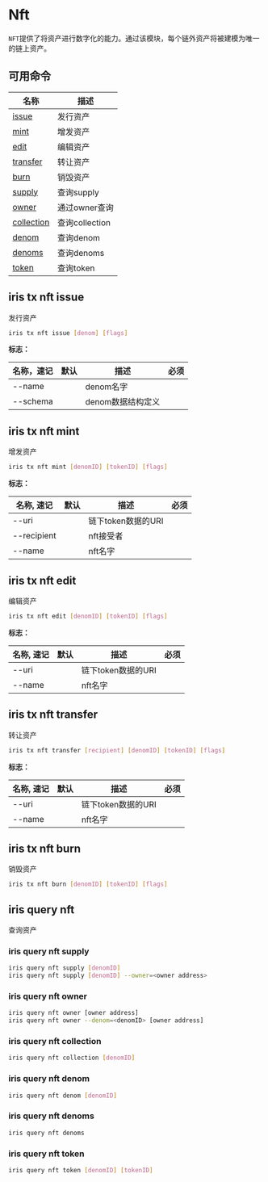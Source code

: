 # Nft

`NFT`提供了将资产进行数字化的能力。通过该模块，每个链外资产将被建模为唯一的链上资产。

## 可用命令

| 名称                               | 描述                                                         |
| ---------------------------------- | ------------------------------------------------------------ |
| [issue](#iris-tx-nft-issue)        | 发行资产    |
| [mint](#iris-tx-nft-mint)          | 增发资产    |
| [edit](#iris-tx-nft-edit)          | 编辑资产    |
| [transfer](#iris-tx-nft-transfer)  | 转让资产    |
| [burn](#iris-tx-nft-burn)          | 销毁资产    | 
| [supply](#iris-query-nft-supply)   | 查询supply | 
| [owner](#iris-query-nft-owner)    | 通过owner查询 | 
| [collection](#iris-query-nft-collection)   | 查询collection | 
| [denom](#iris-query-nft-denom)   | 查询denom | 
| [denoms](#iris-query-nft-denoms)   | 查询denoms | 
| [token](#iris-query-nft-token)   | 查询token |                                    

## iris tx nft issue

发行资产

```bash
iris tx nft issue [denom] [flags]
```

**标志：**

| 名称，速记           | 默认      | 描述                                               | 必须 |
| -------------------- | --------- | -------------------------------------------------- | ---- |
| --name               |           | denom名字           |          |
| --schema             |         | denom数据结构定义      |          |


## iris tx nft mint

增发资产

```bash
iris tx nft mint [denomID] [tokenID] [flags]
```

**标志：**

| 名称, 速记  | 默认  | 描述                                   | 必须 |
| ----------- | ----- | -------------------------------------- | ---- |
| --uri       |  | 链下token数据的URI                  |      |
| --recipient  | |  nft接受者    |  |
| --name       |  | nft名字      |      |


## iris tx nft edit

编辑资产

```bash
iris tx nft edit [denomID] [tokenID] [flags]
```

**标志：**

| 名称, 速记  | 默认  | 描述                                   | 必须 |
| ----------- | ----- | -------------------------------------- | ---- |
| --uri       |  | 链下token数据的URI                  |      |
| --name       |  | nft名字     |      |


## iris tx nft transfer 

转让资产

```bash
iris tx nft transfer [recipient] [denomID] [tokenID] [flags]
```

**标志：**

| 名称, 速记  | 默认  | 描述                                   | 必须 |
| ----------- | ----- | -------------------------------------- | ---- |
| --uri       |  | 链下token数据的URI                  |      |
| --name       |  | nft名字       |      |


## iris tx nft burn 

销毁资产

```bash
iris tx nft burn [denomID] [tokenID] [flags]
```


## iris query nft 

查询资产

### iris query nft supply 

```bash
iris query nft supply [denomID] 
iris query nft supply [denomID] --owner=<owner address>
```

### iris query nft owner 

```bash
iris query nft owner [owner address]
iris query nft owner --denom=<denomID> [owner address]
```

### iris query nft collection 

```bash
iris query nft collection [denomID] 
```

### iris query nft denom 

```bash
iris query nft denom [denomID]
```

### iris query nft denoms 

```bash
iris query nft denoms 
```

### iris query nft token 

```bash
iris query nft token [denomID] [tokenID]
```